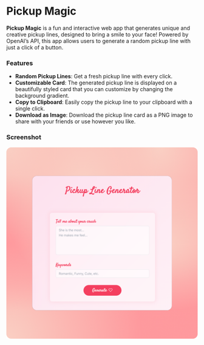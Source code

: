 # Pickup Magic

**Pickup Magic** is a fun and interactive web app that generates unique and creative pickup lines, designed to bring a smile to your face! Powered by OpenAI’s API, this app allows users to generate a random pickup line with just a click of a button.

### Features

- **Random Pickup Lines**: Get a fresh pickup line with every click.
- **Customizable Card**: The generated pickup line is displayed on a beautifully styled card that you can customize by changing the background gradient.
- **Copy to Clipboard**: Easily copy the pickup line to your clipboard with a single click.
- **Download as Image**: Download the pickup line card as a PNG image to share with your friends or use however you like.

### Screenshot

![Pickup Magic Logo](./public/pickup-magic.png)

